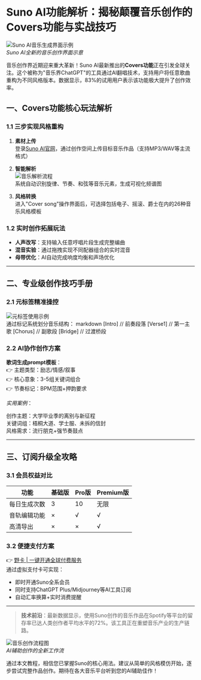 # Suno AI功能解析：揭秘颠覆音乐创作的Covers功能与实战技巧

![Suno AI音乐生成界面示例](https://bbtdd.com/wp-content/uploads/img/41046327.webp)  
*Suno AI全新的音乐创作界面示意*

音乐创作界近期迎来重大革新！Suno AI最新推出的**Covers功能**正在引发全球关注。这个被称为"音乐界ChatGPT"的工具通过AI翻唱技术，支持用户将任意歌曲重构为不同风格版本。数据显示，83%的试用用户表示该功能极大提升了创作效率。

## 一、Covers功能核心玩法解析
### 1.1 三步实现风格重构
1. **素材上传**  
   登录[Suno AI官网](https://www.suno.ai)，通过创作空间上传目标音乐作品（支持MP3/WAV等主流格式）

2. **智能解析**  
   ![音乐解析流程](https://bbtdd.com/wp-content/uploads/img/9763895893289.webp)  
   系统自动识别旋律、节奏、和弦等音乐元素，生成可视化频谱图

3. **风格转换**  
   进入"Cover song"操作界面后，可选择包括电子、摇滚、爵士在内的26种音乐风格模板

### 1.2 实时创作拓展玩法
- **人声改写**：支持输入任意哼唱片段生成完整编曲
- **混音实验**：通过拖拽实现不同配器组合的实时混音
- **母带优化**：AI自动完成响度均衡和声场优化

---

## 二、专业级创作技巧手册
### 2.1 元标签精准操控
![元标签使用示例](https://bbtdd.com/wp-content/uploads/img/18988693.webp)  
通过标记系统划分音乐结构：
markdown
[Intro]   // 前奏段落
[Verse1]  // 第一主歌
[Chorus]  // 副歌段
[Bridge]  // 过渡桥段


### 2.2 AI协作创作方案
**歌词生成prompt模板**：  
👉 主题类型：励志/情感/叙事  
👉 核心意象：3-5组关键词组合  
👉 节奏标记：BPM范围+押韵要求  

*实用案例*：  

创作主题：大学毕业季的离别与新征程  
关键词组：梧桐大道、学士服、未拆的信封  
风格需求：流行朋克+强节奏鼓点


---

## 三、订阅升级全攻略
### 3.1 会员权益对比
| 功能 | 基础版 | Pro版 | Premium版 |
|------|--------|-------|-----------|
| 每日生成次数 | 3 | 10 | 无限 |
| 音轨编辑功能 | × | √ | √ |
| 高清导出 | × | × | √ |

### 3.2 便捷支付方案
👉 [野卡 | 一键开通全球付费服务](https://bbtdd.com/yeka)  
通过虚拟支付卡可实现：
- 即时开通Suno全系会员
- 同时支持ChatGPT Plus/Midjourney等AI工具订阅
- 自动汇率换算+实时消费提醒

---

> **技术前沿**：最新数据显示，使用Suno创作的音乐作品在Spotify等平台的留存率已达人类创作者平均水平的72%。该工具正在重塑音乐产业的生产链路。

![音乐创作流程图](https://bbtdd.com/wp-content/uploads/img/00623491222.webp)  
*AI辅助创作的全新工作流*

通过本文教程，相信您已掌握Suno的核心用法。建议从简单的风格模仿开始，逐步尝试完整作品创作。期待在各大音乐平台听到您的AI辅助佳作！
